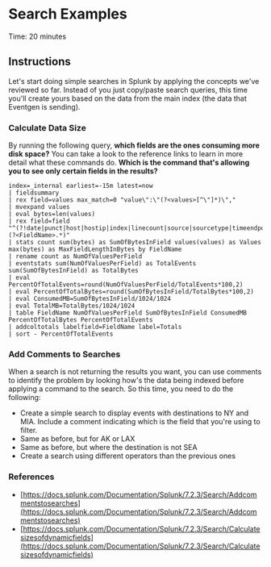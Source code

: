 # Search Examples
Time: 20 minutes

## Instructions
Let's start doing simple searches in Splunk by applying the concepts we've reviewed so far. Instead of you just copy/paste search queries, this time you'll create yours based on the data from the main index (the data that Eventgen is sending).

### Calculate Data Size
By running the following query, **which fields are the ones consuming more disk space?** You can take a look to the reference links to learn in more detail what these commands do. **Which is the command that's allowing you to see only certain fields in the results?**

```
index=_internal earliest=-15m latest=now
| fieldsummary 
| rex field=values max_match=0 "value\":\"(?<values>[^\"]*)\","
| mvexpand values 
| eval bytes=len(values)
| rex field=field "^(?!date|punct|host|hostip|index|linecount|source|sourcetype|timeendpos|timestartpos|splunk_server)(?<FieldName>.*)"
| stats count sum(bytes) as SumOfBytesInField values(values) as Values max(bytes) as MaxFieldLengthInBytes by FieldName
| rename count as NumOfValuesPerField
| eventstats sum(NumOfValuesPerField) as TotalEvents sum(SumOfBytesInField) as TotalBytes
| eval PercentOfTotalEvents=round(NumOfValuesPerField/TotalEvents*100,2)
| eval PercentOfTotalBytes=round(SumOfBytesInField/TotalBytes*100,2)
| eval ConsumedMB=SumOfBytesInField/1024/1024
| eval TotalMB=TotalBytes/1024/1024
| table FieldName NumOfValuesPerField SumOfBytesInField ConsumedMB PercentOfTotalBytes PercentOfTotalEvents
| addcoltotals labelfield=FieldName label=Totals
| sort - PercentOfTotalEvents
```

### Add Comments to Searches
When a search is not returning the results you want, you can use comments to identify the problem by looking how's the data being indexed before applying a command to the search. So this time, you need to do the following:

- Create a simple search to display events with destinations to NY and MIA. Include a comment indicating which is the field that you're using to filter.
- Same as before, but for AK or LAX
- Same as before, but where the destination is not SEA
- Create a search using different operators than the previous ones

### References
- [https://docs.splunk.com/Documentation/Splunk/7.2.3/Search/Addcommentstosearches](https://docs.splunk.com/Documentation/Splunk/7.2.3/Search/Addcommentstosearches)
- [https://docs.splunk.com/Documentation/Splunk/7.2.3/Search/Calculatesizesofdynamicfields](https://docs.splunk.com/Documentation/Splunk/7.2.3/Search/Calculatesizesofdynamicfields)
